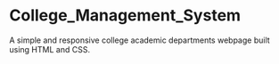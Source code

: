 # College_Management_System
A simple and responsive college academic departments webpage built using HTML and CSS.
